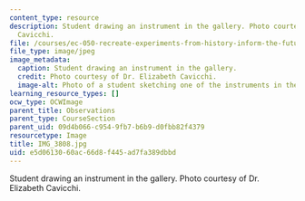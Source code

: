 ```yaml
---
content_type: resource
description: Student drawing an instrument in the gallery. Photo courtesy of Dr. Elizabeth
  Cavicchi.
file: /courses/ec-050-recreate-experiments-from-history-inform-the-future-from-the-past-galileo-january-iap-2010/e5d0613060ac66d8f445ad7fa389dbbd_IMG_3808.jpg
file_type: image/jpeg
image_metadata:
  caption: Student drawing an instrument in the gallery.
  credit: Photo courtesy of Dr. Elizabeth Cavicchi.
  image-alt: Photo of a student sketching one of the instruments in the display.
learning_resource_types: []
ocw_type: OCWImage
parent_title: Observations
parent_type: CourseSection
parent_uid: 09d4b066-c954-9fb7-b6b9-d0fbb82f4379
resourcetype: Image
title: IMG_3808.jpg
uid: e5d06130-60ac-66d8-f445-ad7fa389dbbd
---
```

Student drawing an instrument in the gallery. Photo courtesy of Dr. Elizabeth Cavicchi.

